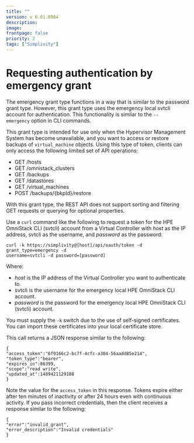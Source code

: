 ```yaml
---
title: ""
version: v 6.01.8964
description:
image: 
frontpage: false
priority: 2
tags: ["Simplivity"]
---
```


Requesting authentication by emergency grant
============================================

The emergency grant type functions in a way that is similar to the password grant type. However, this grant type uses the emergency local svtcli account for authentication. This functionality is similar to the `--emergency` option in CLI commands.

This grant type is intended for use only when the Hypervisor Management System has become unavailable, and you want to access or restore backups of `virtual_machine` objects. Using this type of token, clients can only access the following limited set of API operations:

- GET /hosts
- GET /omnistack_clusters
- GET /backups
- GET /datastores
- GET /virtual_machines
- POST /backups/{bkpId}/restore

With this grant type, the REST API does not support sorting and filtering GET requests or querying for optional properties.

Use a `curl` command like the following to request a token for the HPE OmniStack CLI (svtcli) account from a Virtual Controller with *host* as the IP address, svtcli as the username, and *password* as the password:

```
curl -k https://simplivity@[host]/api/oauth/token -d grant_type=emergency -d
username=svtcli -d password=[password]
```

Where:

- *host* is the IP address of the Virtual Controller you want to authenticate to.
- svtcli is the username for the emergency local HPE OmniStack CLI account.
- *password* is the password for the emergency local HPE OmniStack CLI (svtcli) account.

You must supply the `-k` switch due to the use of self-signed certificates. You can import these certificates into your local certificate store.

This call returns a JSON response similar to the following:

```
{
"access_token":"6f9166c2-bc7f-4cfc-a304-56aadd85e214",
"token_type":"bearer",
"expires_in":86399,
"scope":"read write",
"updated_at":1489421129188
}
```

Note the value for the `access_token` in this response. Tokens expire either after ten minutes of inactivity or after 24 hours even with continuous activity. If you pass incorrect credentials, then the client receives a response similar to the following:

```
{
"error":"invalid_grant",
"error_description":"Invalid credentials"
}
```
